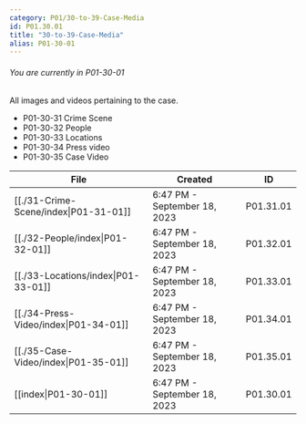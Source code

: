 ```yaml
---
category: P01/30-to-39-Case-Media
id: P01.30.01
title: "30-to-39-Case-Media"
alias: P01-30-01
---
```

###### You are currently in P01-30-01

All images and videos pertaining to the case.

- P01-30-31 Crime Scene
- P01-30-32 People
-  P01-30-33 Locations
- P01-30-34 Press video
- P01-30-35 Case Video

| File                                                                                                  | Created                      | ID        |
| ----------------------------------------------------------------------------------------------------- | ---------------------------- | --------- |
| [[./31-Crime-Scene/index\|P01-31-01]] | 6:47 PM - September 18, 2023 | P01.31.01 |
| [[./32-People/index\|P01-32-01]]      | 6:47 PM - September 18, 2023 | P01.32.01 |
| [[./33-Locations/index\|P01-33-01]]   | 6:47 PM - September 18, 2023 | P01.33.01 |
| [[./34-Press-Video/index\|P01-34-01]] | 6:47 PM - September 18, 2023 | P01.34.01 |
| [[./35-Case-Video/index\|P01-35-01]]  | 6:47 PM - September 18, 2023 | P01.35.01 |
| [[index\|P01-30-01]]                | 6:47 PM - September 18, 2023 | P01.30.01 |


